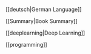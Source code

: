 
[[deutsch|German Language]]

[[Summary|Book Summary]]

[[deeplearning|Deep Learning]]

[[programming]]
